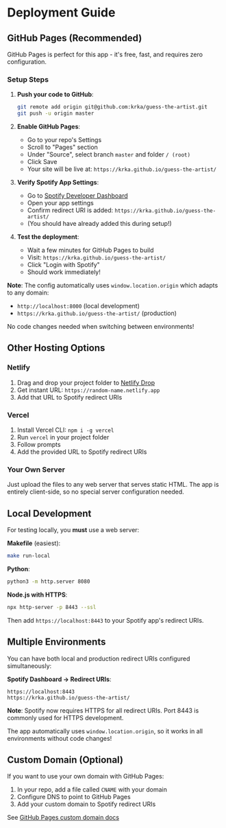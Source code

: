 # Deployment Guide

## GitHub Pages (Recommended)

GitHub Pages is perfect for this app - it's free, fast, and requires zero configuration.

### Setup Steps

1. **Push your code to GitHub**:
   ```bash
   git remote add origin git@github.com:krka/guess-the-artist.git
   git push -u origin master
   ```

2. **Enable GitHub Pages**:
   - Go to your repo's Settings
   - Scroll to "Pages" section
   - Under "Source", select branch `master` and folder `/ (root)`
   - Click Save
   - Your site will be live at: `https://krka.github.io/guess-the-artist/`

3. **Verify Spotify App Settings**:
   - Go to [Spotify Developer Dashboard](https://developer.spotify.com/dashboard)
   - Open your app settings
   - Confirm redirect URI is added: `https://krka.github.io/guess-the-artist/`
   - (You should have already added this during setup!)

4. **Test the deployment**:
   - Wait a few minutes for GitHub Pages to build
   - Visit: `https://krka.github.io/guess-the-artist/`
   - Click "Login with Spotify"
   - Should work immediately!

**Note**: The config automatically uses `window.location.origin` which adapts to any domain:
- `http://localhost:8000` (local development)
- `https://krka.github.io/guess-the-artist/` (production)

No code changes needed when switching between environments!

## Other Hosting Options

### Netlify

1. Drag and drop your project folder to [Netlify Drop](https://app.netlify.com/drop)
2. Get instant URL: `https://random-name.netlify.app`
3. Add that URL to Spotify redirect URIs

### Vercel

1. Install Vercel CLI: `npm i -g vercel`
2. Run `vercel` in your project folder
3. Follow prompts
4. Add the provided URL to Spotify redirect URIs

### Your Own Server

Just upload the files to any web server that serves static HTML. The app is entirely client-side, so no special server configuration needed.

## Local Development

For testing locally, you **must** use a web server:

**Makefile** (easiest):
```bash
make run-local
```

**Python**:
```bash
python3 -m http.server 8080
```

**Node.js with HTTPS**:
```bash
npx http-server -p 8443 --ssl
```

Then add `https://localhost:8443` to your Spotify app's redirect URIs.

## Multiple Environments

You can have both local and production redirect URIs configured simultaneously:

**Spotify Dashboard → Redirect URIs**:
```
https://localhost:8443
https://krka.github.io/guess-the-artist/
```

**Note**: Spotify now requires HTTPS for all redirect URIs. Port 8443 is commonly used for HTTPS development.

The app automatically uses `window.location.origin`, so it works in all environments without code changes!

## Custom Domain (Optional)

If you want to use your own domain with GitHub Pages:

1. In your repo, add a file called `CNAME` with your domain
2. Configure DNS to point to GitHub Pages
3. Add your custom domain to Spotify redirect URIs

See [GitHub Pages custom domain docs](https://docs.github.com/en/pages/configuring-a-custom-domain-for-your-github-pages-site)
